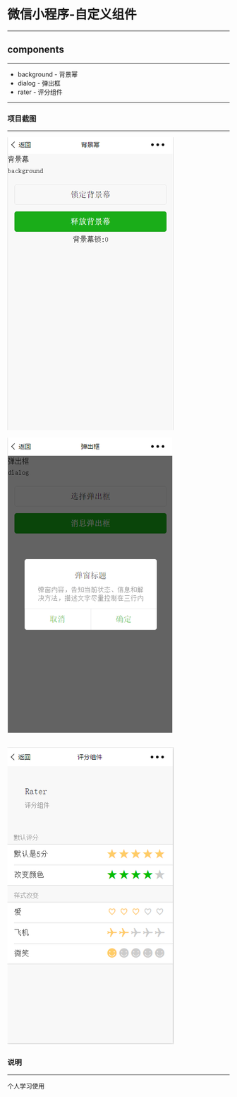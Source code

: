  # 微信小程序-自定义组件
 ----
 ## components
 ----
  * background - 背景幂
  * dialog - 弹出框
  * rater - 评分组件
 ----
 ### 项目截图
 ----
  ![](https://github.com/tian8/component/blob/master/11.png)
 
  ![](https://github.com/tian8/component/blob/master/12.png)
 
  ![](https://github.com/tian8/component/blob/master/13.png)
 ----
 ### 说明
 ----
  个人学习使用
